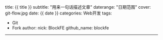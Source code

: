 title: {{ title }}
subtitle: "用来一句话描述文章"
daterange: "日期范围"
cover: git-flow.jpg
date: {{ date }}
categories: Web开发
tags:
  - Git
  - Fork
author:
  nick: BlockFE
  github_name: blockfe

---

<!-- more -->
